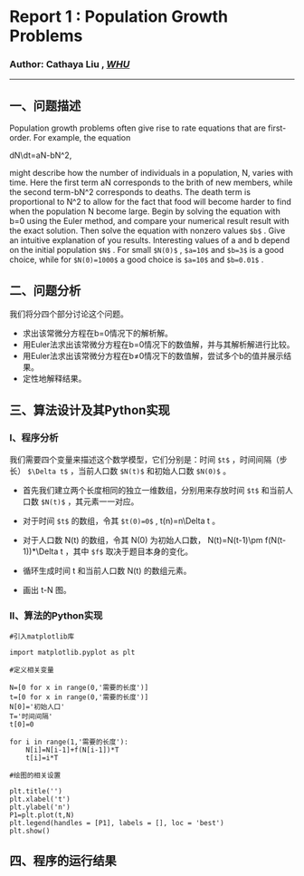 # Report 1 : Population Growth Problems
### Author: Cathaya Liu ,   [*WHU*](http://physics.whu.edu.cn/)

***

## 一、问题描述
Population growth problems often give rise to rate equations that are first-order. For example, the equation 

dN\dt=aN-bN^2,

might describe how the number of individuals in a population, N, varies with time. Here the first term aN corresponds to the brith of new members, while the second term-bN^2 corresponds to deaths. The death term is proportional to N^2 to allow for the fact that food will become harder to find when the population N become large. Begin by solving the equation with b=0 using the Euler method, and compare your numerical result result with the exact solution. Then solve the equation with nonzero values `$b$` . Give an intuitive explanation of you results. Interesting values of a and b depend on the initial population `$N$` . For small `$N(0)$` , `$a=10$` and `$b=3$` is a good choice, while for `$N(0)=1000$` a good choice is `$a=10$` and `$b=0.01$` . 

## 二、问题分析
我们将分四个部分讨论这个问题。
* 求出该常微分方程在b=0情况下的解析解。
* 用Euler法求出该常微分方程在b=0情况下的数值解，并与其解析解进行比较。
* 用Euler法求出该常微分方程在b≠0情况下的数值解，尝试多个b的值并展示结果。
* 定性地解释结果。

## 三、算法设计及其Python实现
### I、程序分析
我们需要四个变量来描述这个数学模型，它们分别是：时间 `$t$` ，时间间隔（步长） `$\Delta t$` ，当前人口数 `$N(t)$` 和初始人口数 `$N(0)$` 。

* 首先我们建立两个长度相同的独立一维数组，分别用来存放时间 `$t$` 和当前人口数 `$N(t)$` ，其元素一一对应。

* 对于时间 `$t$` 的数组，令其 `$t(0)=0$` , t(n)=n\Delta t 。

* 对于人口数 N(t) 的数组，令其 N(0) 为初始人口数， N(t)=N(t-1)\pm f(N(t-1))*\Delta t ，其中 `$f$` 取决于题目本身的变化。

* 循环生成时间 t 和当前人口数 N(t) 的数组元素。
* 画出 t-N 图。
### II、算法的Python实现
```
#引入matplotlib库

import matplotlib.pyplot as plt

#定义相关变量

N=[0 for x in range(0,'需要的长度')]
t=[0 for x in range(0,'需要的长度')]
N[0]='初始人口'
T='时间间隔'
t[0]=0

for i in range(1,'需要的长度'):
    N[i]=N[i-1]+f(N[i-1])*T
    t[i]=i*T

#绘图的相关设置

plt.title('')
plt.xlabel('t')
plt.ylabel('n')
P1=plt.plot(t,N)
plt.legend(handles = [P1], labels = [], loc = 'best')
plt.show()
```
## 四、程序的运行结果
